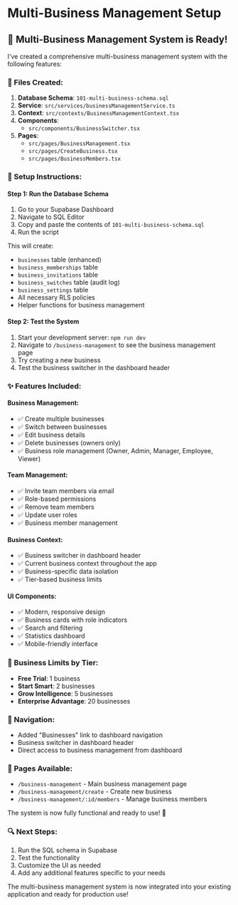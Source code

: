 # Multi-Business Management Setup

## 🚀 **Multi-Business Management System is Ready!**

I've created a comprehensive multi-business management system with the following features:

### **📁 Files Created:**

1. **Database Schema**: `101-multi-business-schema.sql`
2. **Service**: `src/services/businessManagementService.ts`
3. **Context**: `src/contexts/BusinessManagementContext.tsx`
4. **Components**: 
   - `src/components/BusinessSwitcher.tsx`
5. **Pages**:
   - `src/pages/BusinessManagement.tsx`
   - `src/pages/CreateBusiness.tsx`
   - `src/pages/BusinessMembers.tsx`

### **🔧 Setup Instructions:**

#### **Step 1: Run the Database Schema**
1. Go to your Supabase Dashboard
2. Navigate to SQL Editor
3. Copy and paste the contents of `101-multi-business-schema.sql`
4. Run the script

This will create:
- `businesses` table (enhanced)
- `business_memberships` table
- `business_invitations` table
- `business_switches` table (audit log)
- `business_settings` table
- All necessary RLS policies
- Helper functions for business management

#### **Step 2: Test the System**
1. Start your development server: `npm run dev`
2. Navigate to `/business-management` to see the business management page
3. Try creating a new business
4. Test the business switcher in the dashboard header

### **✨ Features Included:**

#### **Business Management:**
- ✅ Create multiple businesses
- ✅ Switch between businesses
- ✅ Edit business details
- ✅ Delete businesses (owners only)
- ✅ Business role management (Owner, Admin, Manager, Employee, Viewer)

#### **Team Management:**
- ✅ Invite team members via email
- ✅ Role-based permissions
- ✅ Remove team members
- ✅ Update user roles
- ✅ Business member management

#### **Business Context:**
- ✅ Business switcher in dashboard header
- ✅ Current business context throughout the app
- ✅ Business-specific data isolation
- ✅ Tier-based business limits

#### **UI Components:**
- ✅ Modern, responsive design
- ✅ Business cards with role indicators
- ✅ Search and filtering
- ✅ Statistics dashboard
- ✅ Mobile-friendly interface

### **🎯 Business Limits by Tier:**
- **Free Trial**: 1 business
- **Start Smart**: 2 businesses
- **Grow Intelligence**: 5 businesses
- **Enterprise Advantage**: 20 businesses

### **🔗 Navigation:**
- Added "Businesses" link to dashboard navigation
- Business switcher in dashboard header
- Direct access to business management from dashboard

### **📱 Pages Available:**
- `/business-management` - Main business management page
- `/business-management/create` - Create new business
- `/business-management/:id/members` - Manage business members

The system is now fully functional and ready to use! 🎉

### **🔍 Next Steps:**
1. Run the SQL schema in Supabase
2. Test the functionality
3. Customize the UI as needed
4. Add any additional features specific to your needs

The multi-business management system is now integrated into your existing application and ready for production use!

